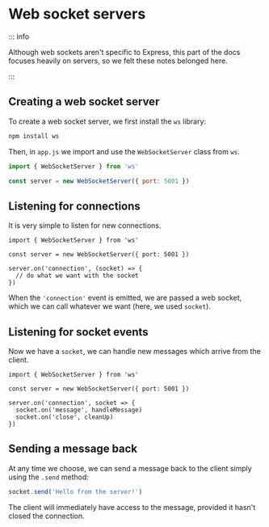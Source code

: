 # Web socket servers

<Vimeo id="1010811222" />

::: info

Although web sockets aren't specific to Express, this part of the docs focuses
heavily on servers, so we felt these notes belonged here.

:::

## Creating a web socket server

To create a web socket server, we first install the `ws` library:

```bash
npm install ws
```

Then, in `app.js` we import and use the `WebSocketServer` class from `ws`.

```js
import { WebSocketServer } from 'ws'

const server = new WebSocketServer({ port: 5001 })
```

## Listening for connections

It is very simple to listen for new connections.

```js{5-7}
import { WebSocketServer } from 'ws'

const server = new WebSocketServer({ port: 5001 })

server.on('connection', (socket) => {
  // do what we want with the socket
})
```

When the `'connection'` event is emitted, we are passed a web socket, which we
can call whatever we want (here, we used `socket`).

## Listening for socket events

Now we have a `socket`, we can handle new messages which arrive from the client.

```js{6-7}
import { WebSocketServer } from 'ws'

const server = new WebSocketServer({ port: 5001 })

server.on('connection', socket => {
  socket.on('message', handleMessage)
  socket.on('close', cleanUp)
})
```

## Sending a message back

At any time we choose, we can send a message back to the client simply using the
`.send` method:

```js
socket.send('Hello from the server!')
```

The client will immediately have access to the message, provided it hasn't
closed the connection.
